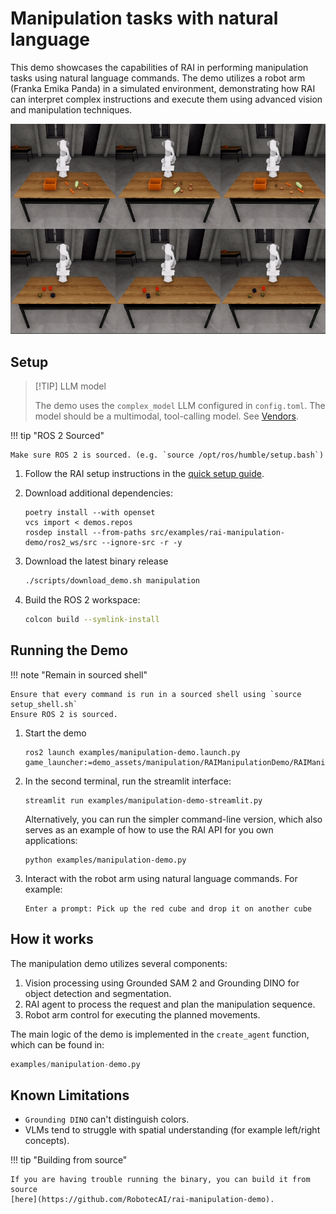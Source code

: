# Manipulation tasks with natural language

This demo showcases the capabilities of RAI in performing manipulation tasks using natural language
commands. The demo utilizes a robot arm (Franka Emika Panda) in a simulated environment,
demonstrating how RAI can interpret complex instructions and execute them using advanced vision and
manipulation techniques.

![Manipulation Demo](../imgs/manipulation_demo.gif)

## Setup

> [!TIP] LLM model
>
> The demo uses the `complex_model` LLM configured in `config.toml`. The model should be a
> multimodal, tool-calling model. See [Vendors](../setup/vendors.md#llm-model-configuration-in-rai).

!!! tip "ROS 2 Sourced"

    Make sure ROS 2 is sourced. (e.g. `source /opt/ros/humble/setup.bash`)

1. Follow the RAI setup instructions in the [quick setup guide](../setup/install.md).
2. Download additional dependencies:

    ```shell
    poetry install --with openset
    vcs import < demos.repos
    rosdep install --from-paths src/examples/rai-manipulation-demo/ros2_ws/src --ignore-src -r -y
    ```

3. Download the latest binary release

    ```bash
    ./scripts/download_demo.sh manipulation
    ```

4. Build the ROS 2 workspace:

    ```bash
    colcon build --symlink-install
    ```

## Running the Demo

!!! note "Remain in sourced shell"

    Ensure that every command is run in a sourced shell using `source setup_shell.sh`
    Ensure ROS 2 is sourced.

1. Start the demo

    ```shell
    ros2 launch examples/manipulation-demo.launch.py game_launcher:=demo_assets/manipulation/RAIManipulationDemo/RAIManipulationDemo.GameLauncher
    ```

2. In the second terminal, run the streamlit interface:

    ```shell
    streamlit run examples/manipulation-demo-streamlit.py
    ```

    Alternatively, you can run the simpler command-line version, which also serves as an example of
    how to use the RAI API for you own applications:

    ```shell
    python examples/manipulation-demo.py
    ```

3. Interact with the robot arm using natural language commands. For example:

    ```
    Enter a prompt: Pick up the red cube and drop it on another cube
    ```

## How it works

The manipulation demo utilizes several components:

1. Vision processing using Grounded SAM 2 and Grounding DINO for object detection and segmentation.
2. RAI agent to process the request and plan the manipulation sequence.
3. Robot arm control for executing the planned movements.

The main logic of the demo is implemented in the `create_agent` function, which can be found in:

```python
examples/manipulation-demo.py
```

## Known Limitations

-   `Grounding DINO` can't distinguish colors.
-   VLMs tend to struggle with spatial understanding (for example left/right concepts).

!!! tip "Building from source"

    If you are having trouble running the binary, you can build it from source
    [here](https://github.com/RobotecAI/rai-manipulation-demo).
